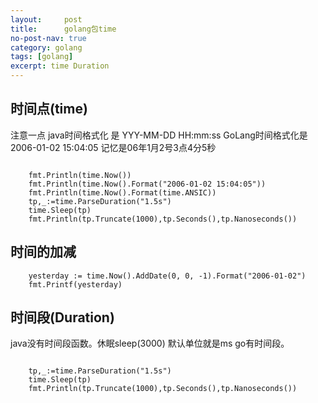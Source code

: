 ```yaml
---
layout:     post
title:      golang包time
no-post-nav: true
category: golang
tags: [golang]
excerpt: time Duration
---
```

## 时间点(time)
注意一点 java时间格式化 是 YYY-MM-DD HH:mm:ss
GoLang时间格式化是 2006-01-02 15:04:05 记忆是06年1月2号3点4分5秒

```GOLang

	fmt.Println(time.Now())
	fmt.Println(time.Now().Format("2006-01-02 15:04:05"))
	fmt.Println(time.Now().Format(time.ANSIC))
	tp,_:=time.ParseDuration("1.5s")
	time.Sleep(tp)
	fmt.Println(tp.Truncate(1000),tp.Seconds(),tp.Nanoseconds())

```
## 时间的加减
```GOLang
	yesterday := time.Now().AddDate(0, 0, -1).Format("2006-01-02")
	fmt.Printf(yesterday)	
```

## 时间段(Duration)
java没有时间段函数。休眠sleep(3000) 默认单位就是ms
go有时间段。
```GOLang

	tp,_:=time.ParseDuration("1.5s")
	time.Sleep(tp)
	fmt.Println(tp.Truncate(1000),tp.Seconds(),tp.Nanoseconds())

```
